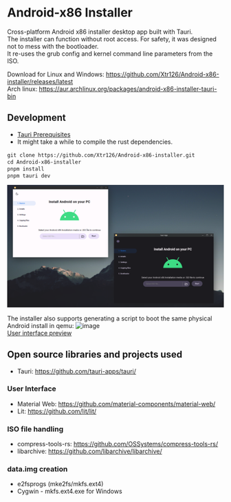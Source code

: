 # Android-x86 Installer
Cross-platform Android x86 installer desktop app built with Tauri.  
The installer can function without root access. For safety, it was designed not to mess with the bootloader.  
It re-uses the grub config and kernel command line parameters from the ISO.  

Download for Linux and Windows: https://github.com/Xtr126/Android-x86-installer/releases/latest  
Arch linux: https://aur.archlinux.org/packages/android-x86-installer-tauri-bin   

## Development
- [Tauri Prerequisites](https://tauri.app/v1/guides/getting-started/prerequisites/)
- It might take a while to compile the rust dependencies.
```
git clone https://github.com/Xtr126/Android-x86-installer.git 
cd Android-x86-installer
pnpm install 
pnpm tauri dev
```
![](Screenshot.png)  

The installer also supports generating a script to boot the same physical Android install in qemu:
![image](https://github.com/Xtr126/Android-x86-installer/assets/80520774/4849d563-2057-4104-8997-6fe62c6606a9)  
[User interface preview](https://xtr126.github.io/Android-x86-installer)   

## Open source libraries and projects used
- Tauri: https://github.com/tauri-apps/tauri/
### User Interface
- Material Web: https://github.com/material-components/material-web/
- Lit: https://github.com/lit/lit/
### ISO file handling 
- compress-tools-rs: https://github.com/OSSystems/compress-tools-rs/
- libarchive: https://github.com/libarchive/libarchive/
### data.img creation
- e2fsprogs (mke2fs/mkfs.ext4)
- Cygwin - mkfs.ext4.exe for Windows

